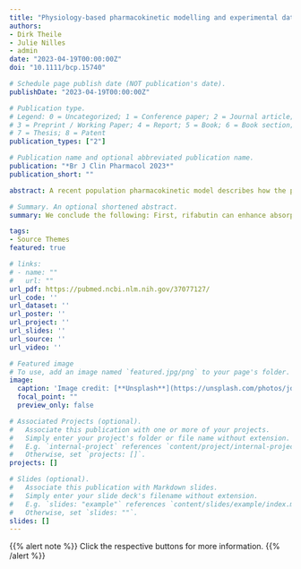 ```yaml
---
title: "Physiology-based pharmacokinetic modelling and experimental data suggest that rifabutin alters dolutegravir kinetics by both P-glycoprotein induction and concurrent inhibition"
authors:
- Dirk Theile
- Julie Nilles
- admin
date: "2023-04-19T00:00:00Z"
doi: "10.1111/bcp.15740"

# Schedule page publish date (NOT publication's date).
publishDate: "2023-04-19T00:00:00Z"

# Publication type.
# Legend: 0 = Uncategorized; 1 = Conference paper; 2 = Journal article;
# 3 = Preprint / Working Paper; 4 = Report; 5 = Book; 6 = Book section;
# 7 = Thesis; 8 = Patent
publication_types: ["2"]

# Publication name and optional abbreviated publication name.
publication: "*Br J Clin Pharmacol 2023*"
publication_short: ""

abstract: A recent population pharmacokinetic model describes how the pharmacokinetic profile of dolutegravir is changed upon (simultaneous) adminstration of rifabutin (after a two-week induction phase). While this model fits the observed data well, the population pharmacokinetic approach cannot provide direct mechanistic explanations for the interaction per se. We aimed to illuminate potential mechanisms and to evaluate them via a physiology-based pharmacokinetic (PBPK) model and experimental in vitro data. Within a PBPK modeling platform, we implemented a gastrointestinal efflux process for clearance by P-glycoprotein (Pgp). Mimicking the expected effect of rifabutin, we pragmatically introduced correction factors for both gastrointestinal efflux and enhanced hepatic metabolism. This exploratory approach yielded dolutegravir profiles that could be verified against original data on the interaction between rifabutin and dolutegravir. To pursue the assumption of Pgp inhibition further, we assessed the human Pgp-inhibitory effect of rifabutin and rifampicin via an established in vitro system. Our assay data showed that rifabutin can strongly (estimated EC50 18.7 micromol) inhibit cellular efflux. We conclude that rifabutin can enhance absorption (indicated by higher Cmax) of Pgp substrate victim drugs by inhibiting intestinal Pgp. This might be most important during the initial phase of combination therapy. Beyond, rifabutin in fact is an inducer of drug-metabolizing enzymes and drug transporters after repetitive administration, potentially leading to lowered victim drug exposure. However, Pgp inhibition – albeit only temporary with simultaneous exposure – can still overlap (or even exceed) with induction effects.

# Summary. An optional shortened abstract.
summary: We conclude the following: First, rifabutin can enhance absorption (indicated by higher Cmax) of P-gp substrate victim drugs by inhibiting intestinal P-gp. This might be most important during the initial phase of combination therapy. Second, rifabutin is in fact an inducer of drug-metabolizing enzymes and drug transporters after repetitive administration, potentially leading to lowered victim drug exposure. However, P-gp inhibition can still overlap with (or even exceed) induction effects, especially when the victim drug and rifabutin (perpetrator) are administered simultaneously, leading to high intestinal rifabutin inhibitory drug concentrations. In general, we would also like to emphasize how important it is to complement empirical results with mechanistic analyses. In this regard, the important work of Kawuma and co-workers was a very valuable contribution. 

tags:
- Source Themes
featured: true

# links:
# - name: ""
#   url: ""
url_pdf: https://pubmed.ncbi.nlm.nih.gov/37077127/
url_code: ''
url_dataset: ''
url_poster: ''
url_project: ''
url_slides: ''
url_source: ''
url_video: ''

# Featured image
# To use, add an image named `featured.jpg/png` to your page's folder. 
image:
  caption: 'Image credit: [**Unsplash**](https://unsplash.com/photos/jdD8gXaTZsc)'
  focal_point: ""
  preview_only: false

# Associated Projects (optional).
#   Associate this publication with one or more of your projects.
#   Simply enter your project's folder or file name without extension.
#   E.g. `internal-project` references `content/project/internal-project/index.md`.
#   Otherwise, set `projects: []`.
projects: []

# Slides (optional).
#   Associate this publication with Markdown slides.
#   Simply enter your slide deck's filename without extension.
#   E.g. `slides: "example"` references `content/slides/example/index.md`.
#   Otherwise, set `slides: ""`.
slides: []
---
```


{{% alert note %}}
Click the respective buttons for more information.
{{% /alert %}}
